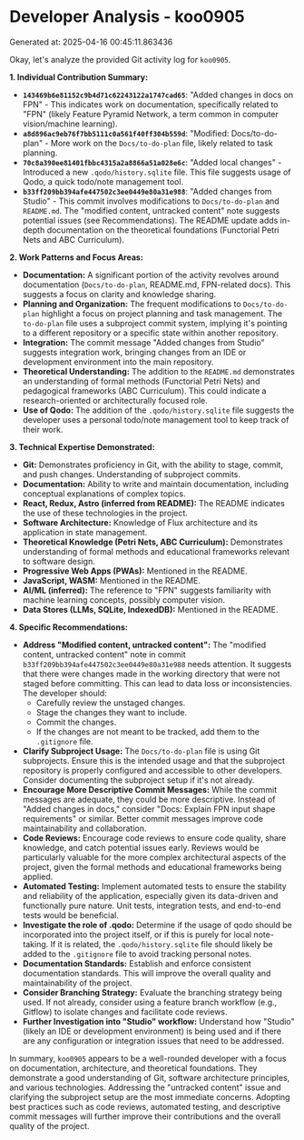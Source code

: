 # Developer Analysis - koo0905
Generated at: 2025-04-16 00:45:11.863436

Okay, let's analyze the provided Git activity log for `koo0905`.

**1. Individual Contribution Summary:**

*   **`143469b6e81152c9b4d71c62243122a1747cad65`**: "Added changes in docs on FPN" - This indicates work on documentation, specifically related to "FPN" (likely Feature Pyramid Network, a term common in computer vision/machine learning).
*   **`a8d896ac9eb76f7bb5111c0a561f40ff304b559d`**: "Modified: Docs/to-do-plan" - More work on the `Docs/to-do-plan` file, likely related to task planning.
*   **`70c8a390ee81401fbbc4315a2a8866a51a028e6c`**: "Added local changes" - Introduced a new `.qodo/history.sqlite` file. This file suggests usage of Qodo, a quick todo/note management tool.
*   **`b33ff209bb394afe447502c3ee0449e80a31e988`**: "Added changes from Studio" - This commit involves modifications to `Docs/to-do-plan` and `README.md`.  The "modified content, untracked content" note suggests potential issues (see Recommendations). The README update adds in-depth documentation on the theoretical foundations (Functorial Petri Nets and ABC Curriculum).

**2. Work Patterns and Focus Areas:**

*   **Documentation:** A significant portion of the activity revolves around documentation (`Docs/to-do-plan`, README.md, FPN-related docs). This suggests a focus on clarity and knowledge sharing.
*   **Planning and Organization:** The frequent modifications to `Docs/to-do-plan` highlight a focus on project planning and task management.  The `to-do-plan` file uses a subproject commit system, implying it's pointing to a different repository or a specific state within another repository.
*   **Integration:** The commit message "Added changes from Studio" suggests integration work, bringing changes from an IDE or development environment into the main repository.
*   **Theoretical Understanding:** The addition to the `README.md` demonstrates an understanding of formal methods (Functorial Petri Nets) and pedagogical frameworks (ABC Curriculum).  This could indicate a research-oriented or architecturally focused role.
*   **Use of Qodo:** The addition of the `.qodo/history.sqlite` file suggests the developer uses a personal todo/note management tool to keep track of their work.

**3. Technical Expertise Demonstrated:**

*   **Git:** Demonstrates proficiency in Git, with the ability to stage, commit, and push changes. Understanding of subproject commits.
*   **Documentation:** Ability to write and maintain documentation, including conceptual explanations of complex topics.
*   **React, Redux, Astro (inferred from README):** The README indicates the use of these technologies in the project.
*   **Software Architecture:** Knowledge of Flux architecture and its application in state management.
*   **Theoretical Knowledge (Petri Nets, ABC Curriculum):** Demonstrates understanding of formal methods and educational frameworks relevant to software design.
*   **Progressive Web Apps (PWAs):** Mentioned in the README.
*   **JavaScript, WASM:** Mentioned in the README.
*   **AI/ML (inferred):**  The reference to "FPN" suggests familiarity with machine learning concepts, possibly computer vision.
*   **Data Stores (LLMs, SQLite, IndexedDB):** Mentioned in the README.

**4. Specific Recommendations:**

*   **Address "Modified content, untracked content":** The "modified content, untracked content" note in commit `b33ff209bb394afe447502c3ee0449e80a31e988` needs attention. It suggests that there were changes made in the working directory that were not staged before committing. This can lead to data loss or inconsistencies.  The developer should:
    *   Carefully review the unstaged changes.
    *   Stage the changes they want to include.
    *   Commit the changes.
    *   If the changes are not meant to be tracked, add them to the `.gitignore` file.
*   **Clarify Subproject Usage:** The `Docs/to-do-plan` file is using Git subprojects. Ensure this is the intended usage and that the subproject repository is properly configured and accessible to other developers.  Consider documenting the subproject setup if it's not already.
*   **Encourage More Descriptive Commit Messages:** While the commit messages are adequate, they could be more descriptive. Instead of "Added changes in docs," consider "Docs: Explain FPN input shape requirements" or similar.  Better commit messages improve code maintainability and collaboration.
*   **Code Reviews:** Encourage code reviews to ensure code quality, share knowledge, and catch potential issues early.  Reviews would be particularly valuable for the more complex architectural aspects of the project, given the formal methods and educational frameworks being applied.
*   **Automated Testing:** Implement automated tests to ensure the stability and reliability of the application, especially given its data-driven and functionally pure nature. Unit tests, integration tests, and end-to-end tests would be beneficial.
*   **Investigate the role of .qodo:** Determine if the usage of qodo should be incorporated into the project itself, or if this is purely for local note-taking. If it is related, the `.qodo/history.sqlite` file should likely be added to the `.gitignore` file to avoid tracking personal notes.
*   **Documentation Standards:**  Establish and enforce consistent documentation standards. This will improve the overall quality and maintainability of the project.
*   **Consider Branching Strategy:** Evaluate the branching strategy being used. If not already, consider using a feature branch workflow (e.g., Gitflow) to isolate changes and facilitate code reviews.
*   **Further Investigation into "Studio" workflow:** Understand how "Studio" (likely an IDE or development environment) is being used and if there are any configuration or integration issues that need to be addressed.

In summary, `koo0905` appears to be a well-rounded developer with a focus on documentation, architecture, and theoretical foundations. They demonstrate a good understanding of Git, software architecture principles, and various technologies. Addressing the "untracked content" issue and clarifying the subproject setup are the most immediate concerns.  Adopting best practices such as code reviews, automated testing, and descriptive commit messages will further improve their contributions and the overall quality of the project.
